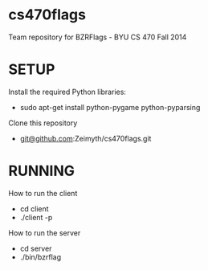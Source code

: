cs470flags
==========

Team repository for BZRFlags - BYU CS 470 Fall 2014

SETUP
==========

Install the required Python libraries:
- sudo apt-get install python-pygame python-pyparsing

Clone this repository
- git@github.com:Zeimyth/cs470flags.git

RUNNING
==========

How to run the client
- cd client
- ./client <url> -p <port>

How to run the server
- cd server
- ./bin/bzrflag

